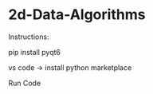 ﻿# 2d-Data-Algorithms

Instructions:

pip install pyqt6

vs code -> install python marketplace

Run Code
